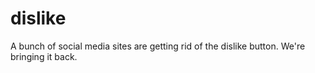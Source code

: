 # dislike
A bunch of social media sites are getting rid of the dislike button. We're bringing it back.
